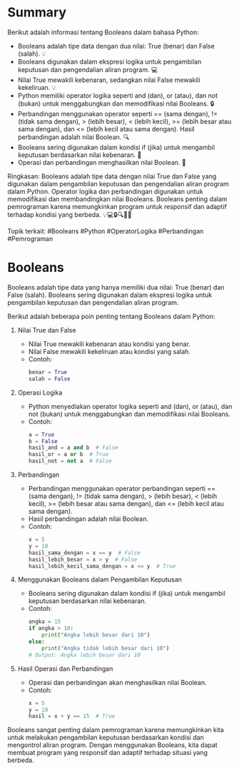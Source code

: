 # Summary

Berikut adalah informasi tentang Booleans dalam bahasa Python:

- Booleans adalah tipe data dengan dua nilai: True (benar) dan False (salah). 💡
- Booleans digunakan dalam ekspresi logika untuk pengambilan keputusan dan pengendalian aliran program. 💻
- Nilai True mewakili kebenaran, sedangkan nilai False mewakili kekeliruan. 💡
- Python memiliki operator logika seperti and (dan), or (atau), dan not (bukan) untuk menggabungkan dan memodifikasi nilai Booleans. 🔒
- Perbandingan menggunakan operator seperti == (sama dengan), != (tidak sama dengan), > (lebih besar), < (lebih kecil), >= (lebih besar atau sama dengan), dan <= (lebih kecil atau sama dengan). Hasil perbandingan adalah nilai Boolean. 🔍
- Booleans sering digunakan dalam kondisi if (jika) untuk mengambil keputusan berdasarkan nilai kebenaran. 🎯
- Operasi dan perbandingan menghasilkan nilai Boolean. 🔢

Ringkasan: Booleans adalah tipe data dengan nilai True dan False yang digunakan dalam pengambilan keputusan dan pengendalian aliran program dalam Python. Operator logika dan perbandingan digunakan untuk memodifikasi dan membandingkan nilai Booleans. Booleans penting dalam pemrograman karena memungkinkan program untuk responsif dan adaptif terhadap kondisi yang berbeda. 💡💻🔒🔍🎯🔢

Topik terkait: #Booleans #Python #OperatorLogika #Perbandingan #Pemrograman

# Booleans

Booleans adalah tipe data yang hanya memiliki dua nilai: True (benar) dan False (salah). Booleans sering digunakan dalam ekspresi logika untuk pengambilan keputusan dan pengendalian aliran program.

Berikut adalah beberapa poin penting tentang Booleans dalam Python:

1. Nilai True dan False
   - Nilai True mewakili kebenaran atau kondisi yang benar.
   - Nilai False mewakili kekeliruan atau kondisi yang salah.
   - Contoh:
     ```python
     benar = True
     salah = False
     ```

2. Operasi Logika
   - Python menyediakan operator logika seperti and (dan), or (atau), dan not (bukan) untuk menggabungkan dan memodifikasi nilai Booleans.
   - Contoh:
     ```python
     a = True
     b = False
     hasil_and = a and b  # False
     hasil_or = a or b  # True
     hasil_not = not a  # False
     ```

3. Perbandingan
   - Perbandingan menggunakan operator perbandingan seperti == (sama dengan), != (tidak sama dengan), > (lebih besar), < (lebih kecil), >= (lebih besar atau sama dengan), dan <= (lebih kecil atau sama dengan).
   - Hasil perbandingan adalah nilai Boolean.
   - Contoh:
     ```python
     x = 5
     y = 10
     hasil_sama_dengan = x == y  # False
     hasil_lebih_besar = x > y  # False
     hasil_lebih_kecil_sama_dengan = x <= y  # True
     ```

4. Menggunakan Booleans dalam Pengambilan Keputusan
   - Booleans sering digunakan dalam kondisi if (jika) untuk mengambil keputusan berdasarkan nilai kebenaran.
   - Contoh:
     ```python
     angka = 15
     if angka > 10:
         print("Angka lebih besar dari 10")
     else:
         print("Angka tidak lebih besar dari 10")
     # Output: Angka lebih besar dari 10
     ```

5. Hasil Operasi dan Perbandingan
   - Operasi dan perbandingan akan menghasilkan nilai Boolean.
   - Contoh:
     ```python
     x = 5
     y = 10
     hasil = x + y == 15  # True
     ```

Booleans sangat penting dalam pemrograman karena memungkinkan kita untuk melakukan pengambilan keputusan berdasarkan kondisi dan mengontrol aliran program. Dengan menggunakan Booleans, kita dapat membuat program yang responsif dan adaptif terhadap situasi yang berbeda.